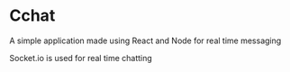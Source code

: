 # Cchat
A simple application made using React and Node for real time messaging

Socket.io is used for real time chatting
